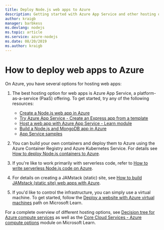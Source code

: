 ```yaml
---
title: Deploy Node.js web apps to Azure
description: Getting started with Azure App Service and other hosting options for web apps, including progressive web apps (PWA)
author: kraigb
manager: barbkess
ms.devlang: nodejs
ms.topic: article
ms.service: azure-nodejs
ms.date: 08/20/2019
ms.author: kraigb
---
```


# How to deploy web apps to Azure

On Azure, you have several options for hosting web apps:

1. The best hosting option for web apps is Azure App Service, a platform-as-a-service (PaaS) offering. To get started, try any of the following resources:

    - [Create a Node.js web app in Azure](/azure/app-service/app-service-web-get-started-nodejs.md)
    - [Try Azure App Service - Create an Express app from a template](https://code.visualstudio.com/tryappservice/?utm_source=msftdocs&utm_medium=microsoft&utm_campaign=tryappservice)
    - [Host a web app with Azure App Service - Learn module](/learn/modules/host-a-web-app-with-azure-app-service/index)
    - [Build a Node.js and MongoDB app in Azure](/azure/app-service/app-service-web-tutorial-nodejs-mongodb-app)
    - [App Service samples](/samples/browse/?languages=javascript%2Cnodejs&products=azure-app-service)

1. You can build your own containers and deploy them to Azure using the Azure Container Registry and Azure Kubernetes Service. For details see [How to deploy Node.js containers to Azure](node-howto-deploy-containers.md).

1. If you're like to work primarily with serverless code, refer to [How to write serverless Node.js code on Azure](node-howto-write-serverless-code.md).

1. For details on creating a JAMstack (static) site, see [How to build JAMstack (static site) web apps with Azure](node-howto-create-static-site-jamstack.md).

1. If you'd like to control the infrastructure, you can simply use a virtual machine. To get started, follow the [Deploy a website with Azure virtual machines](/learn/paths/deploy-a-website-with-azure-virtual-machines/) path on Microsoft Learn.

For a complete overview of different hosting options, see [Decision tree for Azure compute services](/azure/architecture/guide/technology-choices/compute-decision-tree.md) as well as the [Core Cloud Services - Azure compute options](/learn/modules/intro-to-azure-compute/) module on Microsoft Learn.
